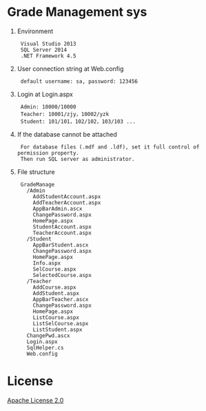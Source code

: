 # Grade Management sys

1. Environment

		Visual Studio 2013
		SQL Server 2014
		.NET Framework 4.5

2. User connection string at Web.config

		default username: sa, password: 123456

3. Login at Login.aspx

		Admin: 10000/10000
		Teacher: 10001/zjy，10002/yzk
		Student: 101/101，102/102，103/103 ...

4. If the database cannot be attached
	
		For database files (.mdf and .ldf), set it full control of permission property.
		Then run SQL server as administrator.

5. File structure
		
		GradeManage
		  /Admin
		    AddStudentAccount.aspx
		    AddTeacherAccount.aspx
		    AppBarAdmin.ascx
		    ChangePassword.aspx
		    HomePage.aspx
		    StudentAccount.aspx
		    TeacherAccount.aspx
		  /Student
		    AppBarStudent.ascx
		    ChangePassword.aspx
		    HomePage.aspx
		    Info.aspx
		    SelCourse.aspx
		    SelectedCourse.aspx
		  /Teacher
		    AddCourse.aspx
		    AddStudent.aspx
		    AppBarTeacher.ascx
		    ChangePassword.aspx
		    HomePage.aspx
		    ListCourse.aspx
		    ListSelCourse.aspx
		    ListStudent.aspx
		  ChangePwd.ascx
		  Login.aspx
		  SqlHelper.cs
		  Web.config
	  
# License
[Apache License 2.0](https://github.com/ryanecat/grade-management/blob/master/LICENSE)

